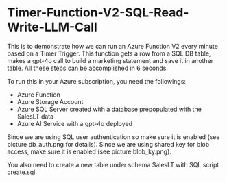 # Timer-Function-V2-SQL-Read-Write-LLM-Call
This is to demonstrate how we can run an Azure Function V2 every minute based on a Timer Trigger. This function gets a row from a SQL DB table, makes a gpt-4o call to build a marketing statement and save it in another table. All these steps can be accomplished in 6 seconds. 

To run this in your Azure subscription, you need the followings:
- Azure Function
- Azure Storage Account
- Azure SQL Server created with a database prepopulated with the SalesLT data
- Azure AI Service with a gpt-4o deployed

Since we are using SQL user authentication so make sure it is enabled (see picture db_auth.png for details). Since we are using shared key for blob access, make sure it is enabled (see picture blob_ky.png).

You also need to create a new table under schema SalesLT with SQL script create.sql.


